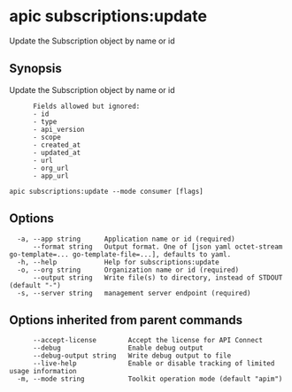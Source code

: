 # apic subscriptions:update

Update the Subscription object by name or id

## Synopsis

Update the Subscription object by name or id
          
          Fields allowed but ignored:
          - id
          - type
          - api_version
          - scope
          - created_at
          - updated_at
          - url
          - org_url
          - app_url

```
apic subscriptions:update --mode consumer [flags]
```

## Options

```
  -a, --app string      Application name or id (required)
      --format string   Output format. One of [json yaml octet-stream go-template=... go-template-file=...], defaults to yaml.
  -h, --help            Help for subscriptions:update
  -o, --org string      Organization name or id (required)
      --output string   Write file(s) to directory, instead of STDOUT (default "-")
  -s, --server string   management server endpoint (required)
```

## Options inherited from parent commands

```
      --accept-license        Accept the license for API Connect
      --debug                 Enable debug output
      --debug-output string   Write debug output to file
      --live-help             Enable or disable tracking of limited usage information
  -m, --mode string           Toolkit operation mode (default "apim")
```
